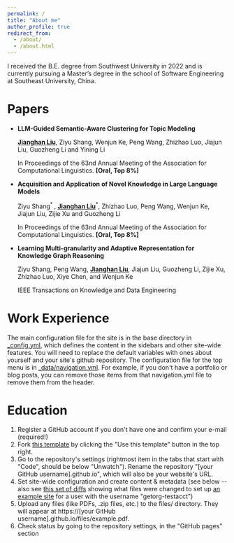 ```yaml
---
permalink: /
title: "About me"
author_profile: true
redirect_from: 
  - /about/
  - /about.html
---
```


I received the B.E. degree from Southwest University in 2022 and is currently pursuing a Master’s degree in the school of Software Engineering at Southeast University, China. 

Papers
======
- **LLM-Guided Semantic-Aware Clustering for Topic Modeling**

    **<u>Jianghan Liu</u>**, Ziyu Shang, Wenjun Ke, Peng Wang, Zhizhao Luo, Jiajun Liu, Guozheng Li and Yining Li
    
    In Proceedings of the 63nd Annual Meeting of the Association for Computational Linguistics. **[Oral, Top 8%]**

- **Acquisition and Application of Novel Knowledge in Large Language Models**

    Ziyu Shang<sup>* </sup>, **<u>Jianghan Liu</u>**<sup>*</sup>, Zhizhao Luo, Peng Wang, Wenjun Ke, Jiajun Liu, Zijie Xu and Guozheng Li

    In Proceedings of the 63nd Annual Meeting of the Association for Computational Linguistics. **[Oral, Top 8%]**

- **Learning Multi-granularity and Adaptive Representation for Knowledge Graph Reasoning**

    Ziyu Shang, Peng Wang, **<u>Jianghan Liu</u>**, Jiajun Liu, Guozheng Li, Zijie Xu, Zhizhao Luo, Xiye Chen, and Wenjun Ke

    IEEE Transactions on Knowledge and Data Engineering


Work Experience
======
The main configuration file for the site is in the base directory in [_config.yml](https://github.com/academicpages/academicpages.github.io/blob/master/_config.yml), which defines the content in the sidebars and other site-wide features. You will need to replace the default variables with ones about yourself and your site's github repository. The configuration file for the top menu is in [_data/navigation.yml](https://github.com/academicpages/academicpages.github.io/blob/master/_data/navigation.yml). For example, if you don't have a portfolio or blog posts, you can remove those items from that navigation.yml file to remove them from the header. 


Education
======
1. Register a GitHub account if you don't have one and confirm your e-mail (required!)
1. Fork [this template](https://github.com/academicpages/academicpages.github.io) by clicking the "Use this template" button in the top right. 
1. Go to the repository's settings (rightmost item in the tabs that start with "Code", should be below "Unwatch"). Rename the repository "[your GitHub username].github.io", which will also be your website's URL.
1. Set site-wide configuration and create content & metadata (see below -- also see [this set of diffs](http://archive.is/3TPas) showing what files were changed to set up [an example site](https://getorg-testacct.github.io) for a user with the username "getorg-testacct")
1. Upload any files (like PDFs, .zip files, etc.) to the files/ directory. They will appear at https://[your GitHub username].github.io/files/example.pdf.  
1. Check status by going to the repository settings, in the "GitHub pages" section